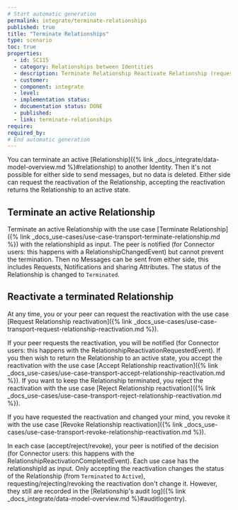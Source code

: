 ```yaml
---
# Start automatic generation
permalink: integrate/terminate-relationships
published: true
title: "Terminate Relationships"
type: scenario
toc: true
properties:
  - id: SC115
  - category: Relationships between Identities
  - description: Terminate Relationship Reactivate Relationship (request, accept, reject, revoke) Decompose Relationship
  - customer:
  - component: integrate
  - level:
  - implementation status:
  - documentation status: DONE
  - published:
  - link: terminate-relationships
require:
required_by:
# End automatic generation
---
```


You can terminate an active [Relationship]({% link _docs_integrate/data-model-overview.md %}#relationship) to another Identity. Then it's not possible for either side to send messages, but no data is deleted. Either side can request the reactivation of the Relationship, accepting the reactivation returns the Relationship to an active state.

<!-- TODO: Add "for app users:" -->

## Terminate an active Relationship

Terminate an active Relationship with the use case [Terminate Relationship]({% link _docs_use-cases/use-case-transport-terminate-relationship.md %}) with the relationshipId as input. The peer is notified (for Connector users: this happens with a RelationshipChangedEvent) but cannot prevent the termination. Then no Messages can be sent from either side, this includes Requests, Notifications and sharing Attributes. The status of the Relationship is changed to `Terminated`.

## Reactivate a terminated Relationship

At any time, you or your peer can request the reactivation with the use case [Request Relationship reactivation]({% link _docs_use-cases/use-case-transport-request-relationship-reactivation.md %}).

If your peer requests the reactivation, you will be notified (for Connector users: this happens with the RelationshipReactivationRequestedEvent).
If you then wish to return the Relationship to an active state, you accept the reactivation with the use case [Accept Relationship reactivation]({% link _docs_use-cases/use-case-transport-accept-relationship-reactivation.md %}).
If you want to keep the Relationship terminated, you reject the reactivation with the use case [Reject Relationship reactivation]({% link _docs_use-cases/use-case-transport-reject-relationship-reactivation.md %}).

If you have requested the reactivation and changed your mind, you revoke it with the use case [Revoke Relationship reactivation]({% link _docs_use-cases/use-case-transport-revoke-relationship-reactivation.md %}).

In each case (accept/reject/revoke), your peer is notified of the decision (for Connector users: this happens with the RelationshipReactivationCompletedEvent).
Each use case has the relationshipId as input. Only accepting the reactivation changes the status of the Relationship (from `Terminated` to `Active`), requesting/rejecting/revoking the reactivation don't change it. However, they still are recorded in the [Relationship's audit log]({% link _docs_integrate/data-model-overview.md %}#auditlogentry).
